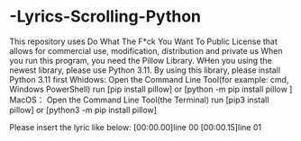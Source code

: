 # -Lyrics-Scrolling-Python
This repository uses Do What The F*ck You Want To Public License that allows for commercial use, modification, distribution and private us
When you run this program, you need the Pillow Library. WHen you using the newest library, please use Python 3.11.
By using this library, please install Python 3.11 first
Whidows: Open the Command Line Tool(for example: cmd, Windows PowerShell) run [pip install pillow] or [python -m pip install pillow
]
MacOS： Open the Command Line Tool(the Terminal) run [pip3 install pillow] or [python3 -m pip install pillow]

Please insert the lyric like below:
[00:00.00]line 00
[00:00.15]line 01
